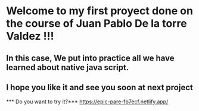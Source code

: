 # Welcome to my first proyect done on the course of Juan Pablo De la torre Valdez !!!
## In this case, We put into practice all we have learned about native java script.
## I hope you like it and see you soon at next project

*** Do you want to try it?***  https://epic-pare-fb7ecf.netlify.app/
